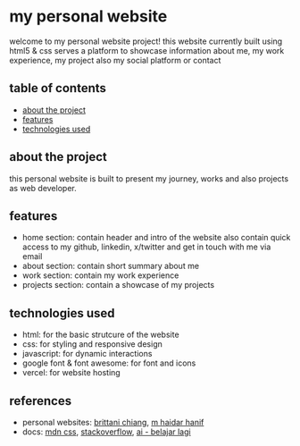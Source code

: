 <h1>my personal website</h1>


<p>welcome to my personal website project! this website currently built using html5 & css serves a platform to showcase information about me, my work experience, my project also my social platform or contact</p>


<h2>table of contents</h2>
<ul>
    <li><a href="https://github.com/artupogiv/personal-website/blob/master/README.md#about-the-project">about the project</a></li>
    <li><a href="https://github.com/artupogiv/personal-website/blob/master/README.md#features">features</a></li>
    <li><a href="https://github.com/artupogiv/personal-website/blob/master/README.md#technologies-used">technologies used</a></li>
</ul>

<h2>about the project</h2>
<p>this personal website is built to present my journey, works and also projects as web developer.</p>

<h2>features</h2>
<ul>
    <li>home section: contain header and intro of the website also contain quick access to my github, linkedin, x/twitter and get in touch with me via email</li>
    <li>about section: contain short summary about me</li>
    <li>work section: contain my work experience</li>
    <li>projects section: contain a showcase of my projects</li>
</ul>

<h2>technologies used</h2>
<ul>
    <li>html: for the basic strutcure of the website</li>
    <li>css: for styling and responsive design</li>
    <li>javascript: for dynamic interactions</li>
    <li>google font & font awesome: for font and icons</li>
    <li>vercel: for website hosting</li>
</ul>

<h2>references</h2>
<ul>
    <li>personal websites: <a href="https://brittanychiang.com">brittani chiang</a>, <a href="https://mhaidarhanif.com/">m haidar hanif</a></li>
    <li>docs: <a href="https://developer.mozilla.org/en-US/docs/Web/CSS">mdn css</a>, <a href="stackoverflow.com">stackoverflow</a>, <a href="https://ai.belajarlagi.id">ai - belajar lagi</a></li>
</ul>